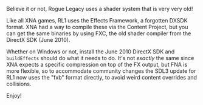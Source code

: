 Believe it or not, Rogue Legacy uses a shader system that is very very old!

Like all XNA games, RL1 uses the Effects Framework, a forgotten DXSDK format.
XNA had a way to compile these via the Content Project, but you can get the same
binaries by using FXC, the old shader compiler from the DirectX SDK (June 2010).

Whether on Windows or not, install the June 2010 DirectX SDK and `buildEffects`
should do what it needs to do. It's not _exactly_ the same since XNA expects a
specific compression on top of the FX output, but FNA is more flexible, so to
accommodate community changes the SDL3 update for RL1 now uses the "fxb" format
directly, to avoid weird content overrides and collisions.

Enjoy!
